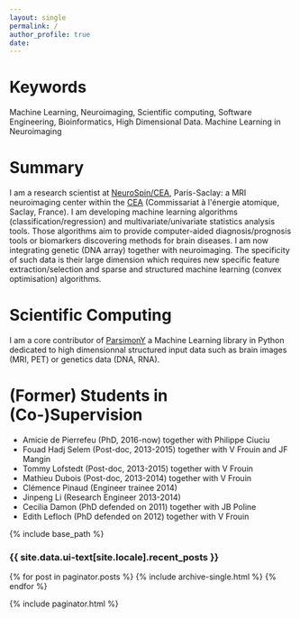 ```yaml
---
layout: single
permalink: /
author_profile: true
date:
---
```


# Keywords

Machine Learning, Neuroimaging, Scientific computing, Software Engineering, Bioinformatics, High Dimensional Data.
Machine Learning in Neuroimaging

# Summary

I am a research scientist at [NeuroSpin/CEA](http://i2bm.cea.fr/drf/i2bm/english/Pages/NeuroSpin/Presentation.aspx), Paris-Saclay: a MRI neuroimaging center within the [CEA](http://www.cea.fr/english) (Commissariat à l'énergie atomique, Saclay, France). I am developing machine learning algorithms (classification/regression) and multivariate/univariate statistics analysis tools. Those algorithms aim to provide computer-aided diagnosis/prognosis tools or biomarkers discovering methods for brain diseases. I am now integrating genetic (DNA array) together with neuroimaging. The specificity of such data is their large dimension which requires new specific feature extraction/selection and sparse and structured machine learning (convex optimisation) algorithms.

# Scientific Computing

I am a core contributor of [ParsimonY](https://github.com/neurospin/pylearn-parsimony) a Machine Learning library in Python dedicated to high dimensionnal structured input data such as brain images (MRI, PET) or genetics data (DNA, RNA).

# (Former) Students in (Co-)Supervision

- Amicie de Pierrefeu (PhD, 2016-now) together with Philippe Ciuciu
- Fouad Hadj Selem (Post-doc, 2013-2015) together with V Frouin and JF Mangin
- Tommy Lofstedt (Post-doc, 2013-2015) together with V Frouin
- Mathieu Dubois (Post-doc, 2013-2014) together with V Frouin
- Clémence Pinaud (Engineer trainee 2014)
- Jinpeng Li (Research Engineer 2013-2014)
- Cecilia Damon (PhD defended on 2011) together with JB Poline
- Edith Lefloch (PhD defended on 2012) together with V Frouin





{% include base_path %}

<h3 class="archive__subtitle">{{ site.data.ui-text[site.locale].recent_posts }}</h3>

{% for post in paginator.posts %}
  {% include archive-single.html %}
{% endfor %}

{% include paginator.html %}

